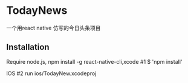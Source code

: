 # TodayNews
一个用react native 仿写的今日头条项目
## Installation
Require node.js, npm install -g react-native-cli,xcode
\#1 $ 'npm install'

IOS
\#2 run ios/TodayNew.xcodeproj

